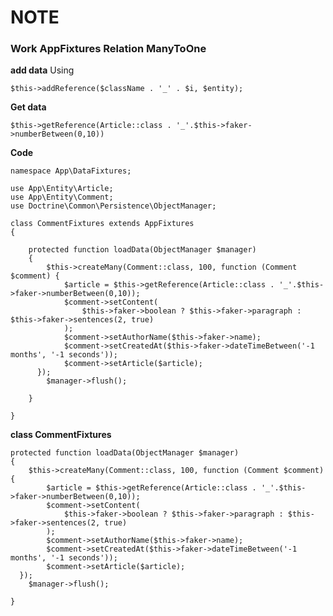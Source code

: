 # NOTE
### Work AppFixtures Relation ManyToOne


**add data**
Using 
    
    $this->addReference($className . '_' . $i, $entity);

**Get data**

    $this->getReference(Article::class . '_'.$this->faker->numberBetween(0,10))
**Code**

    namespace App\DataFixtures;
    
    use App\Entity\Article;
    use App\Entity\Comment;
    use Doctrine\Common\Persistence\ObjectManager;
    
    class CommentFixtures extends AppFixtures
    {
    
        protected function loadData(ObjectManager $manager)
        {
            $this->createMany(Comment::class, 100, function (Comment $comment) {
                $article = $this->getReference(Article::class . '_'.$this->faker->numberBetween(0,10));
                $comment->setContent(
                    $this->faker->boolean ? $this->faker->paragraph : $this->faker->sentences(2, true)
                );
                $comment->setAuthorName($this->faker->name);
                $comment->setCreatedAt($this->faker->dateTimeBetween('-1 months', '-1 seconds'));
                $comment->setArticle($article);
          });
            $manager->flush();
    
        }
    
    }


**class CommentFixtures**

    protected function loadData(ObjectManager $manager)
    {
        $this->createMany(Comment::class, 100, function (Comment $comment) {
            $article = $this->getReference(Article::class . '_'.$this->faker->numberBetween(0,10));
            $comment->setContent(
                $this->faker->boolean ? $this->faker->paragraph : $this->faker->sentences(2, true)
            );
            $comment->setAuthorName($this->faker->name);
            $comment->setCreatedAt($this->faker->dateTimeBetween('-1 months', '-1 seconds'));
            $comment->setArticle($article);
      });
        $manager->flush();

    }
